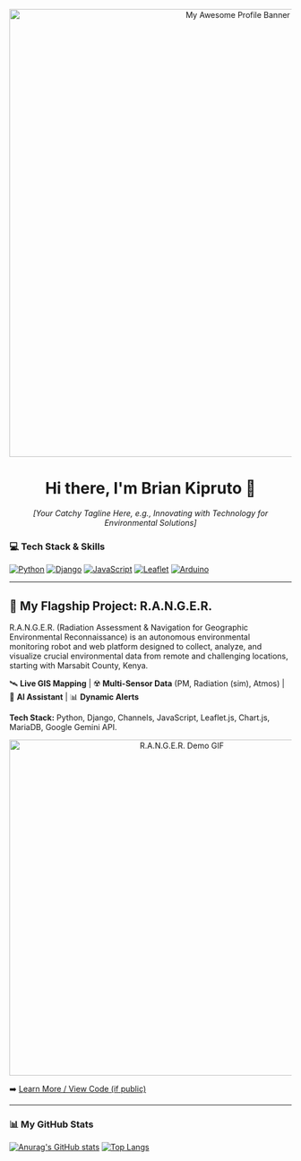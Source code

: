 <p align="center">
  <img src="[URL_TO_YOUR_BANNER_IMAGE_HERE]" alt="My Awesome Profile Banner" width="800"/>
</p>

<h1 align="center">Hi there, I'm Brian Kipruto 👋</h1>
<p align="center">
  <em>[Your Catchy Tagline Here, e.g., Innovating with Technology for Environmental Solutions]</em>
</p>


### 💻 Tech Stack & Skills

<p align="left">
  <a href="https://www.python.org" target="_blank" rel="noreferrer"><img src="https://img.shields.io/badge/Python-3776AB?style=for-the-badge&logo=python&logoColor=white" alt="Python"/></a>
  <a href="https://www.djangoproject.com/" target="_blank" rel="noreferrer"><img src="https://img.shields.io/badge/Django-092E20?style=for-the-badge&logo=django&logoColor=white" alt="Django"/></a>
  <a href="https://developer.mozilla.org/en-US/docs/Web/JavaScript" target="_blank" rel="noreferrer"><img src="https://img.shields.io/badge/JavaScript-F7DF1E?style=for-the-badge&logo=javascript&logoColor=black" alt="JavaScript"/></a>
  <a href="https://leafletjs.com/" target="_blank" rel="noreferrer"><img src="https://img.shields.io/badge/Leaflet-199900?style=for-the-badge&logo=leaflet&logoColor=white" alt="Leaflet"/></a>
  <a href="https://www.arduino.cc/" target="_blank" rel="noreferrer"><img src="https://img.shields.io/badge/Arduino-00979D?style=for-the-badge&logo=arduino&logoColor=white" alt="Arduino"/></a>
  </p>


  ---

## 🚀 My Flagship Project: R.A.N.G.E.R.

R.A.N.G.E.R. (Radiation Assessment & Navigation for Geographic Environmental Reconnaissance) is an autonomous environmental monitoring robot and web platform designed to collect, analyze, and visualize crucial environmental data from remote and challenging locations, starting with Marsabit County, Kenya.

🛰️ **Live GIS Mapping** | ☢️ **Multi-Sensor Data** (PM, Radiation (sim), Atmos) | 🤖 **AI Assistant** | 📊 **Dynamic Alerts**

**Tech Stack:** Python, Django, Channels, JavaScript, Leaflet.js, Chart.js, MariaDB, Google Gemini API.

<p align="center">
  <img src="path/to/your/ranger_dashboard_demo.gif" alt="R.A.N.G.E.R. Demo GIF" width="600"/>
</p>

➡️ [Learn More / View Code (if public)](link-to-your-ranger-repo-or-project-page)

---

### 📊 My GitHub Stats

[![Anurag's GitHub stats](https://github-readme-stats.vercel.app/api?username=your-username&show_icons=true&theme=radical)](https://github.com/anuraghazra/github-readme-stats)
[![Top Langs](https://github-readme-stats.vercel.app/api/top-langs/?username=your-username&layout=compact&theme=radical)](https://github.com/anuraghazra/github-readme-stats)
